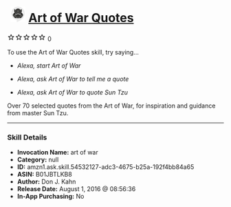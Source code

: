 # &nbsp;<img src="skill_icon" alt="Art of War Quotes icon" width="36"> [Art of War Quotes](http://alexa.amazon.com/#skills/amzn1.ask.skill.54532127-adc3-4675-b25a-192f4bb84a65)
![0 stars](../../images/ic_star_border_black_18dp_1x.png)![0 stars](../../images/ic_star_border_black_18dp_1x.png)![0 stars](../../images/ic_star_border_black_18dp_1x.png)![0 stars](../../images/ic_star_border_black_18dp_1x.png)![0 stars](../../images/ic_star_border_black_18dp_1x.png) 0

To use the Art of War Quotes skill, try saying...

* *Alexa, start Art of War*

* *Alexa, ask Art of War to tell me a quote*

* *Alexa, ask Art of War to quote Sun Tzu*

Over 70 selected quotes from the Art of War, for inspiration and guidance from master Sun Tzu.

***

### Skill Details

* **Invocation Name:** art of war
* **Category:** null
* **ID:** amzn1.ask.skill.54532127-adc3-4675-b25a-192f4bb84a65
* **ASIN:** B01JBTLKB8
* **Author:** Don J. Kahn
* **Release Date:** August 1, 2016 @ 08:56:36
* **In-App Purchasing:** No
